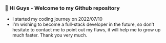 ### 👋 Hi Guys - Welcome to my Github repository
- I started my coding journey on 2022/07/10
- I'm wishing to become a full-stack developer in the future, so don't hesitate to contact me to point out my flaws, it will help me to grow up much faster. Thank you very much.

<!--
**trananhngoc1906/trananhngoc1906** is a ✨ _special_ ✨ repository because its `README.md` (this file) appears on your GitHub profile.

Here are some ideas to get you started:

- 🔭 I’m currently working on ...
- 🌱 I’m currently learning ...
- 👯 I’m looking to collaborate on ...
- 🤔 I’m looking for help with ...
- 💬 Ask me about ...
- 📫 How to reach me: ...
- 😄 Pronouns: ...
- ⚡ Fun fact: ...
-->
